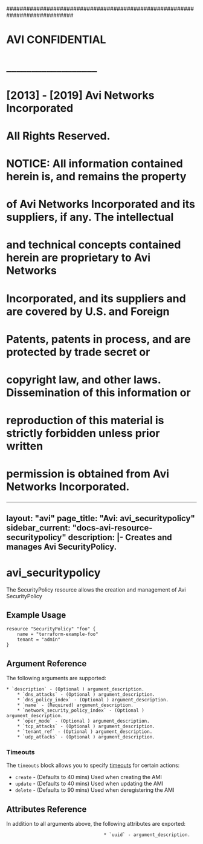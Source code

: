 
############################################################################
#
# AVI CONFIDENTIAL
# __________________
#
# [2013] - [2019] Avi Networks Incorporated
# All Rights Reserved.
#
# NOTICE: All information contained herein is, and remains the property
# of Avi Networks Incorporated and its suppliers, if any. The intellectual
# and technical concepts contained herein are proprietary to Avi Networks
# Incorporated, and its suppliers and are covered by U.S. and Foreign
# Patents, patents in process, and are protected by trade secret or
# copyright law, and other laws. Dissemination of this information or
# reproduction of this material is strictly forbidden unless prior written
# permission is obtained from Avi Networks Incorporated.
###

---
layout: "avi"
page_title: "Avi: avi_securitypolicy"
sidebar_current: "docs-avi-resource-securitypolicy"
description: |-
  Creates and manages Avi SecurityPolicy.
---

# avi_securitypolicy

The SecurityPolicy resource allows the creation and management of Avi SecurityPolicy

## Example Usage

```hcl
resource "SecurityPolicy" "foo" {
    name = "terraform-example-foo"
    tenant = "admin"
}
```

## Argument Reference

The following arguments are supported:

    * `description` - (Optional ) argument_description.
        * `dns_attacks` - (Optional ) argument_description.
        * `dns_policy_index` - (Optional ) argument_description.
        * `name` - (Required) argument_description.
        * `network_security_policy_index` - (Optional ) argument_description.
        * `oper_mode` - (Optional ) argument_description.
        * `tcp_attacks` - (Optional ) argument_description.
        * `tenant_ref` - (Optional ) argument_description.
        * `udp_attacks` - (Optional ) argument_description.
        
### Timeouts

The `timeouts` block allows you to specify [timeouts](https://www.terraform.io/docs/configuration/resources.html#timeouts) for certain actions:

* `create` - (Defaults to 40 mins) Used when creating the AMI
* `update` - (Defaults to 40 mins) Used when updating the AMI
* `delete` - (Defaults to 90 mins) Used when deregistering the AMI

## Attributes Reference

In addition to all arguments above, the following attributes are exported:

                                        * `uuid` - argument_description.
    
